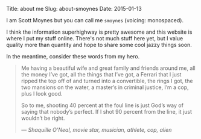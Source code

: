 Title: about me
Slug: about-smoynes
Date: 2015-01-13

I am Scott Moynes but you can call me `smoynes` (voicing: monospaced).

I think the information superhighway is pretty awesome and this
website is where I put my stuff online. There's not much stuff here
yet, but I value quality more than quantity and hope to share some
cool jazzy things soon.

In the meantime, consider these words from my hero.

<blockquote>
<p>Me having a beautiful wife and great family and friends around me,
all the money I’ve got, all the things that I’ve got, a Ferrari that
I just ripped the top off of and turned into a convertible, the
rings I got, the two mansions on the water, a master’s in criminal
justice, I’m a cop, plus I look good.
</p>
<p>
So to me, shooting 40 percent at the foul line is just God’s way of
saying that nobody’s perfect. If I shot 90 percent from the line, it
just wouldn’t be right.
</p>
<footer>
— <cite>Shaquille O'Neal, movie star, musician, athlete, cop, alien</cite>
</footer>
</blockquote>
